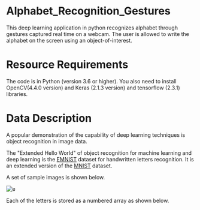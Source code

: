 # Alphabet_Recognition_Gestures
This deep learning application in python recognizes alphabet through gestures captured real time on a webcam. The user is allowed to write the alphabet on the screen using an object-of-interest.
# Resource Requirements
The code is in Python (version 3.6 or higher). You also need to install OpenCV(4.4.0 version) and Keras (2.1.3 version) and tensorflow (2.3.1) libraries.
# Data Description 
A popular demonstration of the capability of deep learning techniques is object recognition in image data.

The "Extended Hello World" of object recognition for machine learning and deep learning is the [EMNIST](https://www.kaggle.com/crawford/emnist) dataset for handwritten letters recognition. It is an extended version of the [MNIST](https://en.wikipedia.org/wiki/MNIST_database) dataset.

A set of sample images is shown below.

![e](https://user-images.githubusercontent.com/48173479/104183572-288a8300-5438-11eb-8fda-2bad7c713157.jpg)


Each of the letters is stored as a numbered array as shown below.
